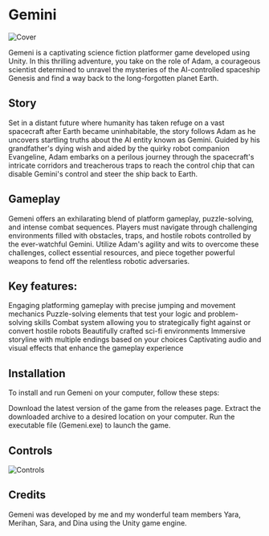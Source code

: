 # Gemini
![Cover](path/to/image.png)

Gemeni is a captivating science fiction platformer game developed using Unity. In this thrilling adventure, you take on the role of Adam, a courageous scientist determined to unravel the mysteries of the AI-controlled spaceship Genesis and find a way back to the long-forgotten planet Earth.

## Story
Set in a distant future where humanity has taken refuge on a vast spacecraft after Earth became uninhabitable, the story follows Adam as he uncovers startling truths about the AI entity known as Gemini. Guided by his grandfather's dying wish and aided by the quirky robot companion Evangeline, Adam embarks on a perilous journey through the spacecraft's intricate corridors and treacherous traps to reach the control chip that can disable Gemini's control and steer the ship back to Earth.

## Gameplay
Gemeni offers an exhilarating blend of platform gameplay, puzzle-solving, and intense combat sequences. Players must navigate through challenging environments filled with obstacles, traps, and hostile robots controlled by the ever-watchful Gemini. Utilize Adam's agility and wits to overcome these challenges, collect essential resources, and piece together powerful weapons to fend off the relentless robotic adversaries.

## Key features:
Engaging platforming gameplay with precise jumping and movement mechanics
Puzzle-solving elements that test your logic and problem-solving skills
Combat system allowing you to strategically fight against or convert hostile robots
Beautifully crafted sci-fi environments 
Immersive storyline with multiple endings based on your choices
Captivating audio and visual effects that enhance the gameplay experience

## Installation
To install and run Gemeni on your computer, follow these steps:

Download the latest version of the game from the releases page.
Extract the downloaded archive to a desired location on your computer.
Run the executable file (Gemeni.exe) to launch the game.

## Controls

![Controls](path/to/image.png)


## Credits
Gemeni was developed by me and my wonderful team members Yara, Merihan, Sara, and Dina using the Unity game engine. 

